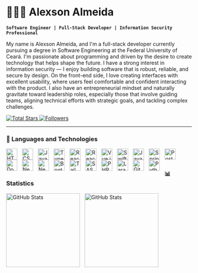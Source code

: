 # 👩🏻‍💻 Alexson Almeida

**`Software Engineer | Full-Stack Developer | Information Security Professional`**

My name is Alexson Almeida, and I'm a full-stack developer currently pursuing a degree in Software Engineering at the Federal University of Ceará. I'm passionate about programming and driven by the desire to create technology that helps shape the future. I have a strong interest in information security — I enjoy building software that is robust, reliable, and secure by design. On the front-end side, I love creating interfaces with excellent usability, where users feel comfortable and confident interacting with the product. I also have an entrepreneurial mindset and naturally gravitate toward leadership roles, especially those that involve guiding teams, aligning technical efforts with strategic goals, and tackling complex challenges.

<p align="left">
    <a href="https://github.com/alexsonalmeida?tab=repositories&sort=stargazers">
        <img 
            alt="Total Stars" 
            title="Total Stars in Github" 
            src="https://custom-icon-badges.demolab.com/github/stars/alexsonalmeida?color=55960c&style=for-the-badge&labelColor=488207&logo=star&label=stars"
        />
    </a>
    <a href="https://github.com/alexsonalmeida?tab=followers">
        <img 
            alt="Followers" 
            title="Follow me in Github" 
            src="https://custom-icon-badges.demolab.com/github/followers/alexsonalmeida?color=236ad3&labelColor=1155ba&style=for-the-badge&logo=github&label=Seguidores&logoColor=white"
        />
    </a>
</p>

---

### 🤖 Languages and Technologies

<img 
    align="left" 
    alt="HTML"
    title="HTML" 
    width="30px" 
    style="padding-right: 10px;" 
    src="https://cdn.jsdelivr.net/gh/devicons/devicon@latest/icons/html5/html5-original.svg" 
/>
<img 
    align="left" 
    alt="CSS" 
    title="CSS"
    width="30px" 
    style="padding-right: 10px;" 
    src="https://cdn.jsdelivr.net/gh/devicons/devicon@latest/icons/css3/css3-original.svg" 
/>
<img 
    align="left" 
    alt="JavaScript" 
    title="JavaScript"
    width="30px" 
    style="padding-right: 10px;" 
    src="https://cdn.jsdelivr.net/gh/devicons/devicon@latest/icons/javascript/javascript-original.svg" 
/>
<img 
    align="left" 
    alt="TypeScript"
    title="TypeScript" 
    width="30px" 
    style="padding-right: 10px;" 
    src="https://cdn.jsdelivr.net/gh/devicons/devicon@latest/icons/typescript/typescript-original.svg" 
/>
<img 
    align="left" 
    alt="React"
    title="React" 
    width="30px" 
    style="padding-right: 10px;" 
    src="https://cdn.jsdelivr.net/gh/devicons/devicon@latest/icons/react/react-original.svg" 
/>
<img 
  align="left" 
  alt="React Native" 
  title="React Native"
  width="30px" 
  style="padding-right: 10px;" 
  src="https://raw.githubusercontent.com/rahulbanerjee26/githubAboutMeGenerator/main/icons/reactnative.svg" 
/>
<img 
  align="left" 
  alt="Vue.js" 
  title="Vue.js"
  width="30px" 
  style="padding-right: 10px;" 
  src="https://cdn.jsdelivr.net/gh/devicons/devicon@latest/icons/vuejs/vuejs-original.svg" 
/>
<img 
  align="left" 
  alt="Swift" 
  title="Swift"
  width="30px" 
  style="padding-right: 10px;" 
  src="https://cdn.jsdelivr.net/gh/devicons/devicon@latest/icons/swift/swift-original.svg" 
/>
<img 
  align="left" 
  alt="Java" 
  title="Java"
  width="30px" 
  style="padding-right: 10px;" 
  src="https://cdn.jsdelivr.net/gh/devicons/devicon@latest/icons/java/java-original.svg" 
/>
<img 
  align="left" 
  alt="Spring" 
  title="Spring"
  width="30px" 
  style="padding-right: 10px;" 
  src="https://cdn.jsdelivr.net/gh/devicons/devicon@latest/icons/spring/spring-original.svg" 
/>
<img 
  align="left" 
  alt="PostgreSQL" 
  title="PostgreSQL"
  width="30px" 
  style="padding-right: 10px;" 
  src="https://cdn.jsdelivr.net/gh/devicons/devicon@latest/icons/postgresql/postgresql-original.svg" 
/>
<img 
  align="left" 
  alt="Docker" 
  title="Docker"
  width="30px" 
  style="padding-right: 10px;" 
  src="https://cdn.jsdelivr.net/gh/devicons/devicon@latest/icons/docker/docker-original.svg" 
/>
<img 
    align="left" 
    alt="Next.js" 
    title="Next.js"
    width="30px" 
    style="padding-right: 10px;" 
    src="https://cdn.jsdelivr.net/gh/devicons/devicon@latest/icons/nextjs/nextjs-original.svg" 
/>
<img 
    align="left" 
    alt="Nest.js" 
    title="Nest.js"
    width="30px" 
    style="padding-right: 10px;" 
    src="https://cdn.jsdelivr.net/gh/devicons/devicon@latest/icons/nestjs/nestjs-original.svg" 
/>
<img 
    align="left" 
    alt="Bootstrap"
    title="Bootstrap" 
    width="30px" 
    style="padding-right: 10px;" 
    src="https://cdn.jsdelivr.net/gh/devicons/devicon@latest/icons/bootstrap/bootstrap-original.svg" 
/>
<img 
    align="left" 
    alt="Tailwind" 
    title="Tailwind"
    width="30px" 
    style="padding-right: 10px;" 
    src="https://cdn.jsdelivr.net/gh/devicons/devicon@latest/icons/tailwindcss/tailwindcss-original.svg" 
/>
<img 
    align="left" 
    alt="SASS" 
    title="SASS"
    width="30px" 
    style="padding-right: 10px;" 
    src="https://cdn.jsdelivr.net/gh/devicons/devicon@latest/icons/sass/sass-original.svg" 
/>
<img 
    align="left" 
    alt="PHP" 
    title="PHP"
    width="30px" 
    style="padding-right: 10px;" 
    src="https://cdn.jsdelivr.net/gh/devicons/devicon@latest/icons/php/php-original.svg" 
/>
<img 
    align="left" 
    alt="Laravel" 
    title="Laravel"
    width="30px" 
    style="padding-right: 10px;" 
    src="https://cdn.jsdelivr.net/gh/devicons/devicon@latest/icons/laravel/laravel-original.svg" 
/>
<img 
    align="left" 
    alt="Git" 
    title="Git"
    width="30px" 
    style="padding-right: 10px;" 
    src="https://cdn.jsdelivr.net/gh/devicons/devicon@latest/icons/git/git-original.svg" 
/>
<img 
    align="left" 
    alt="Python" 
    title="Python"
    width="30px" 
    style="padding-right: 10px;" 
    src="https://cdn.jsdelivr.net/gh/devicons/devicon@latest/icons/python/python-original.svg" 
/>

<br/>
<br/>

### 📊 Statistics

<p>
  <img 
    align="left" 
    alt="GitHub Stats" 
    height="200" 
    style="padding-right: 10px;" 
    src="https://github-readme-stats.vercel.app/api?username=alexsonalmeida&show_icons=true&theme=tokyonight&include_all_commits=true" 
  />

<img 
      align="left" 
      alt="GitHub Stats" 
      height="200" 
      src="https://github-readme-stats.vercel.app/api/top-langs/?username=alexsonalmeida&theme=tokyonight&layout=compact&langs_count=10" 
  />

</p>
